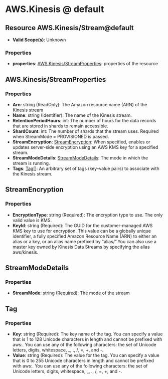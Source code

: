 # AWS.Kinesis @ default

## Resource AWS.Kinesis/Stream@default
* **Valid Scope(s)**: Unknown
### Properties
* **properties**: [AWS.Kinesis/StreamProperties](#awskinesisstreamproperties): properties of the resource

## AWS.Kinesis/StreamProperties
### Properties
* **Arn**: string (ReadOnly): The Amazon resource name (ARN) of the Kinesis stream
* **Name**: string (Identifier): The name of the Kinesis stream.
* **RetentionPeriodHours**: int: The number of hours for the data records that are stored in shards to remain accessible.
* **ShardCount**: int: The number of shards that the stream uses. Required when StreamMode = PROVISIONED is passed.
* **StreamEncryption**: [StreamEncryption](#streamencryption): When specified, enables or updates server-side encryption using an AWS KMS key for a specified stream.
* **StreamModeDetails**: [StreamModeDetails](#streammodedetails): The mode in which the stream is running.
* **Tags**: [Tag](#tag)[]: An arbitrary set of tags (key–value pairs) to associate with the Kinesis stream.

## StreamEncryption
### Properties
* **EncryptionType**: string (Required): The encryption type to use. The only valid value is KMS. 
* **KeyId**: string (Required): The GUID for the customer-managed AWS KMS key to use for encryption. This value can be a globally unique identifier, a fully specified Amazon Resource Name (ARN) to either an alias or a key, or an alias name prefixed by "alias/".You can also use a master key owned by Kinesis Data Streams by specifying the alias aws/kinesis.

## StreamModeDetails
### Properties
* **StreamMode**: string (Required): The mode of the stream

## Tag
### Properties
* **Key**: string (Required): The key name of the tag. You can specify a value that is 1 to 128 Unicode characters in length and cannot be prefixed with aws:. You can use any of the following characters: the set of Unicode letters, digits, whitespace, _, ., /, =, +, and -.
* **Value**: string (Required): The value for the tag. You can specify a value that is 0 to 255 Unicode characters in length and cannot be prefixed with aws:. You can use any of the following characters: the set of Unicode letters, digits, whitespace, _, ., /, =, +, and -.

